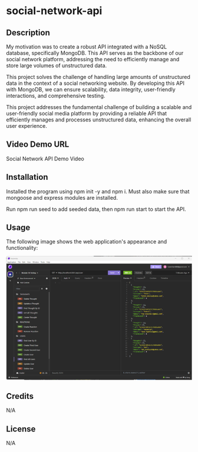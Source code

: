# social-network-api
## Description 

My motivation was to create a robust API integrated with a NoSQL database, specifically MongoDB. This API serves as the backbone of our social network platform, addressing the need to efficiently manage and store large volumes of unstructured data.

This project solves the challenge of handling large amounts of unstructured data in the context of a social networking website. By developing this API with MongoDB, we can ensure scalability, data integrity, user-friendly interactions, and comprehensive testing.

This project addresses the fundamental challenge of building a scalable and user-friendly social media platform by providing a reliable API that efficiently manages and processes unstructured data, enhancing the overall user experience.

## Video Demo URL

Social Network API Demo Video

## Installation

Installed the program using npm init -y and npm i. Must also make sure that mongoose and express modules are installed. 

Run npm run seed to add seeded data, then npm run start to start the API.

## Usage

The following image shows the web application's appearance and functionality:

![This is an example of how the social network API should look like.](./images/apitesting.png)

## Credits

N/A

## License

N/A

